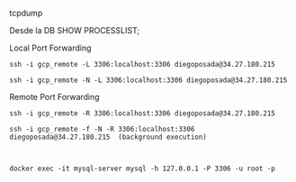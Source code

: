 


tcpdump

Desde la DB
SHOW PROCESSLIST;


Local Port Forwarding

    ssh -i gcp_remote -L 3306:localhost:3306 diegoposada@34.27.180.215

    ssh -i gcp_remote -N -L 3306:localhost:3306 diegoposada@34.27.180.215

Remote Port Forwarding

    ssh -i gcp_remote -R 3306:localhost:3306 diegoposada@34.27.180.215

    ssh -i gcp_remote -f -N -R 3306:localhost:3306 diegoposada@34.27.180.215  (background execution)



    docker exec -it mysql-server mysql -h 127.0.0.1 -P 3306 -u root -p
